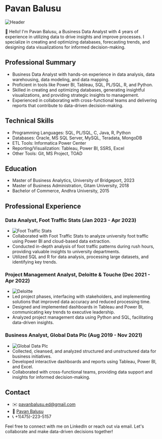 # Pavan Balusu

![Header](header.png)

👋 Hello! I'm Pavan Balusu, a Business Data Analyst with 4 years of experience in utilizing data to drive insights and improve processes. I specialize in creating and optimizing databases, forecasting trends, and designing data visualizations for informed decision-making.

## Professional Summary

- Business Data Analyst with hands-on experience in data analysis, data warehousing, data modeling, and data mapping.
- Proficient in tools like Power BI, Tableau, SQL, PL/SQL, R, and Python.
- Skilled in creating and optimizing databases, generating insightful visualizations, and providing strategic insights to management.
- Experienced in collaborating with cross-functional teams and delivering reports that contribute to data-driven decision-making.

## Technical Skills

- Programming Languages: SQL, PL/SQL, C, Java, R, Python
- Databases: Oracle, MS SQL Server, MySQL, Teradata, MongoDB
- ETL Tools: Informatica Power Center
- Reporting/Visualization: Tableau, Power BI, SSRS, Excel
- Other Tools: Git, MS Project, TOAD

## Education

- Master of Business Analytics, University of Bridgeport, 2023
- Master of Business Administration, Gitam University, 2018
- Bachelor of Commerce, Andhra University, 2015

## Professional Experience

### Data Analyst, Foot Traffic Stats (Jan 2023 - Apr 2023)

- ![Foot Traffic Stats](![Footstats](https://github.com/Pavan-Balusu/Pavan-Balusu/assets/144172334/f30796dd-d65a-4bf1-a96f-cb0b1ba11c52)
)
- Collaborated with Foot Traffic Stats to analyze university foot traffic using Power BI and cloud-based data extraction.
- Conducted in-depth analysis of foot traffic patterns during rush hours, providing valuable insights to university departments.
- Utilized SQL and R for data analysis, processing large datasets, and identifying key trends.

### Project Management Analyst, Deloitte & Touche (Dec 2021 - Apr 2022)

- ![Deloitte](deloitte.png)
- Led project phases, interfacing with stakeholders, and implementing solutions that improved data accuracy and reduced processing time.
- Designed and implemented dashboards in Tableau and Power BI, communicating key trends to executive leadership.
- Analyzed project management data using Python and SQL, facilitating data-driven insights.

### Business Analyst, Global Data Plc (Aug 2019 - Nov 2021)

- ![Global Data Plc](global-data.png)
- Collected, cleansed, and analyzed structured and unstructured data for business initiatives.
- Developed interactive dashboards and reports using Tableau, Power BI, and Excel.
- Collaborated with cross-functional teams, providing data support and insights for informed decision-making.

## Contact

- ✉️ pavanbalusu.ed@gmail.com
- 🔗 [Pavan Balusu](https://www.linkedin.com/in/pavan-balusu)
- 📞 +1(475)-223-5157

Feel free to connect with me on LinkedIn or reach out via email. Let's collaborate and make data-driven decisions together!
